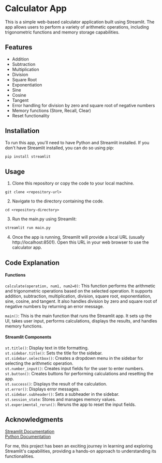 # Calculator App

This is a simple web-based calculator application built using Streamlit. The app allows users to perform a variety of arithmetic operations, including trigonometric functions and memory storage capabilities.

## Features

- Addition
- Subtraction
- Multiplication
- Division
- Square Root
- Exponentiation
- Sine
- Cosine
- Tangent
- Error handling for division by zero and square root of negative numbers
- Memory functions (Store, Recall, Clear)
- Reset functionality

## Installation

To run this app, you'll need to have Python and Streamlit installed. If you don't have Streamlit installed, you can do so using pip:

```sh
pip install streamlit
```

## Usage
1. Clone this repository or copy the code to your local machine.
```
git clone <repository-url>
```
2. Navigate to the directory containing the code.
```
cd <repository-directory>
```
3. Run the main.py using Streamlit:
```sh
streamlit run main.py
```
4. Once the app is running, Streamlit will provide a local URL (usually http://localhost:8501). Open this URL in your web browser to use the calculator app.

## Code Explanation
#### **Functions**
```calculate(operation, num1, num2=0)```: This function performs the arithmetic and trigonometric operations based on the selected operation. It supports addition, subtraction, multiplication, division, square root, exponentiation, sine, cosine, and tangent. It also handles division by zero and square root of negative numbers by returning an error message.

```main()```: This is the main function that runs the Streamlit app. It sets up the UI, takes user input, performs calculations, displays the results, and handles memory functions.

#### **Streamlit Components**
```st.title()```: Display text in title formatting. \
```st.sidebar.title()```: Sets the title for the sidebar. \
```st.sidebar.selectbox()```: Creates a dropdown menu in the sidebar for selecting the arithmetic operation. \
```st.number_input()```: Creates input fields for the user to enter numbers. \
```st.button()```: Creates buttons for performing calculations and resetting the app. \
```st.success()```: Displays the result of the calculation. \
```st.error()```: Displays error messages. \
```st.sidebar.subheader()```: Sets a subheader in the sidebar. \
```st.session_state```: Stores and manages memory values. \
```st.experimental_rerun()```: Reruns the app to reset the input fields.

## Acknowledgments
[Streamlit Documentation](https://docs.streamlit.io/)<br>
[Python Documentation](https://docs.python.org/3.11/)

For me, this project has been an exciting journey in learning and exploring Streamlit's capabilities, providing a hands-on approach to understanding its functionalities.

